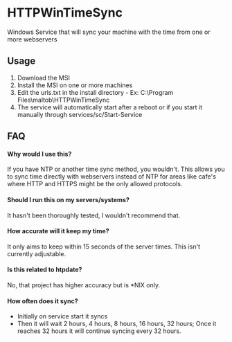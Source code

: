 # HTTPWinTimeSync
Windows Service that will sync your machine with the time from one or more webservers

## Usage
1. Download the MSI
1. Install the MSI on one or more machines
1. Edit the urls.txt in the install directory - Ex: C:\Program Files\maltob\HTTPWinTimeSync
1. The service will automatically start after a reboot or if you start it manually through services/sc/Start-Service

## FAQ
#### Why would I use this?
 If you have NTP or another time sync method, you wouldn't. 
 This allows you to sync time directly with webservers instead of NTP for areas like cafe's where HTTP and HTTPS might be the only allowed protocols.

#### Should I run this on my servers/systems?
It hasn't been thoroughly tested, I wouldn't recommend that.

#### How accurate will it keep my time?
It only aims to keep within 15 seconds of the server times. This isn't currently adjustable.

#### Is this related to htpdate?
No, that project has higher accuracy but is *NIX only.

#### How often does it sync?
 * Initially on service start it syncs
 * Then it will wait 2 hours, 4 hours, 8 hours, 16 hours, 32 hours; Once it reaches 32 hours it will continue syncing every 32 hours.
